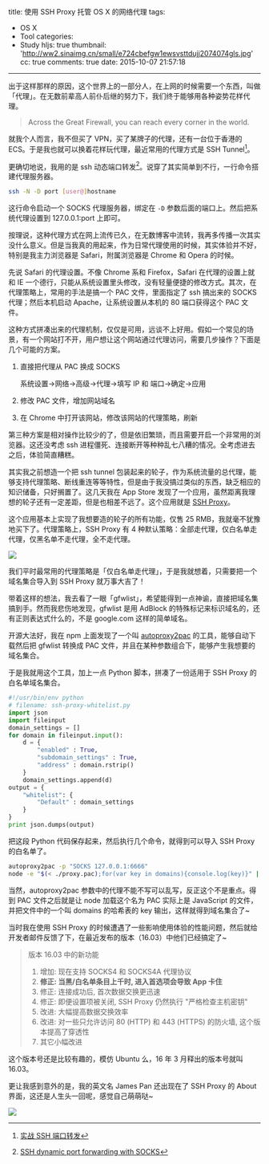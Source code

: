 title: 使用 SSH Proxy 托管 OS X 的网络代理
tags:
  - OS X
  - Tool
categories:
  - Study
hljs: true
thumbnail: 'http://ww2.sinaimg.cn/small/e724cbefgw1ewsvsttdujj2074074gls.jpg'
cc: true
comments: true
date: 2015-10-07 21:57:18
---

出于这样那样的原因，这个世界上的一部分人，在上网的时候需要一个东西，叫做「代理」。在无数前辈高人前仆后继的努力下，我们终于能够用各种姿势花样代理。

> Across the Great Firewall, you can reach every corner in the world.

就我个人而言，我不但买了 VPN，买了某牌子的代理，还有一台位于香港的 ECS。于是我也就可以换着花样玩代理，最近常用的代理方式是 SSH Tunnel[^1]。

[^1]: [实战 SSH 端口转发][1]

<!-- more --><!-- indicate-the-source -->

更确切地说，我用的是 ssh 动态端口转发[^2]。说穿了其实简单到不行，一行命令搭建代理服务器。

[^2]: [SSH dynamic port forwarding with SOCKS][2]

```bash
ssh -N -D port [user@]hostname
```

这行命令启动一个 SOCKS 代理服务器，绑定在 `-D` 参数后面的端口上。然后把系统代理设置到 127.0.0.1:port 上即可。

按理说，这种代理方式在网上流传已久，在无数博客中流转，我再多传播一次其实没什么意义。但是当我真的用起来，作为日常代理使用的时候，其实体验并不好，特别是我主力浏览器是 Safari，附属浏览器是 Chrome 和 Opera 的时候。

先说 Safari 的代理设置。不像 Chrome 系和 Firefox，Safari 在代理的设置上就和 IE 一个德行，只能从系统设置里头修改，没有轻量便捷的修改方式。其次，在代理策略上，常用的手法是搞一个 PAC 文件，里面指定了 ssh 搞出来的 SOCKS 代理；然后本机启动 Apache，让系统设置从本机的 80 端口获得这个 PAC 文件。

这种方式拼凑出来的代理机制，仅仅是可用，远谈不上好用。假如一个常见的场景，有一个网站打不开，用户想让这个网站通过代理访问，需要几步操作？下面是几个可能的方案。

1.  直接把代理从 PAC 换成 SOCKS

    系统设置→网络→高级→代理→填写 IP 和 端口→确定→应用

2.  修改 PAC 文件，增加网站域名
3.  在 Chrome 中打开该网站，修改该网站的代理策略，刷新

第三种方案是相对操作比较少的了，但是依旧繁琐，而且需要开启一个非常用的浏览器。这还没考虑 ssh 进程僵死、连接断开等种种乱七八糟的情况。全考虑进去之后，体验简直糟糕。

其实我之前想造一个把 ssh tunnel 包装起来的轮子，作为系统流量的总代理，能够支持代理策略、断线重连等等特性，但是由于我没搞过类似的东西，缺乏相应的知识储备，只好搁置了。这几天我在 App Store 发现了一个应用，虽然距离我理想的轮子还有一定差距，但是也相差不远了。这个应用就是 [SSH Proxy][3]。

这个应用基本上实现了我想要造的轮子的所有功能，仅售 25 RMB，我就毫不犹豫地买下了。代理策略上，SSH Proxy 有 4 种默认策略：全部走代理，仅白名单走代理，仅黑名单不走代理，全不走代理。

![](http://ww1.sinaimg.cn/large/e724cbefgw1ewsrd283wuj20ho0b0wfv.jpg)

我们平时最常用的代理策略是「仅白名单走代理」，于是我就想着，只需要把一个域名集合导入到 SSH Proxy 就万事大吉了！

带着这样的想法，我去看了一眼「gfwlist」，希望能得到一点神谕，直接把域名集搞到手。然而我悲伤地发现，gfwlist 是用 AdBlock 的特殊标记来标识域名的，还有正则表达式什么的，不是 google.com 这样的简单域名。

开源大法好，我在 npm 上面发现了一个叫 [autoproxy2pac][4] 的工具，能够自动下载然后把 gfwlist 转换成 PAC 文件，并且在某种参数组合下，能够产生我想要的域名集合。

于是我就用这个工具，加上一点 Python 脚本，拼凑了一份适用于 SSH Proxy 的白名单域名集合。

```python
#!/usr/bin/env python
# filename: ssh-proxy-whitelist.py
import json
import fileinput
domain_settings = []
for domain in fileinput.input():
    d = {
        "enabled" : True,
        "subdomain_settings" : True,
        "address" : domain.rstrip()
    }
    domain_settings.append(d)
output = {
    "whitelist": {
        "Default" : domain_settings
    }
}
print json.dumps(output)
```

把这段 Python 代码保存起来，然后执行几个命令，就得到可以导入 SSH Proxy 的白名单了。

```bash
autoproxy2pac -p "SOCKS 127.0.0.1:6666"
node -e "$(< ./proxy.pac);for(var key in domains){console.log(key)}" | python ./ssh-proxy-whitelist.py > whitelist.json
```

当然，autoproxy2pac 参数中的代理不能不写可以乱写，反正这个不是重点。得到 PAC 文件之后就是让 node 加载这个名为 PAC 实际上是 JavaScript 的文件，并把文件中的一个叫 domains 的哈希表的 key 输出，这样就得到域名集合了~

当时我在使用 SSH Proxy 的时候遭遇了一些影响使用体验的性能问题，然后就给开发者邮件反馈了下，在最近发布的版本（16.03）中他们已经搞定了~

> 版本 16.03 中的新功能
> 1. 增加: 现在支持 SOCKS4 和 SOCKS4A 代理协议
> 2. **修正: 当黑/白名单条目上千时, 进入首选项会导致 App 卡住**
> 3. 修正: 连接成功后, 首次数据交换更迅速
> 4. 修正: 即便设置项被关闭, SSH Proxy 仍然执行 "严格检查主机密钥"
> 5. 改进: 大幅提高数据交换效率
> 6. 改进: 对一些只允许访问 80 (HTTP) 和 443 (HTTPS) 的防火墙, 这个版本提高了穿透性
> 7. 其它小幅改进

这个版本号还是比较有趣的，模仿 Ubuntu 么，16 年 3 月释出的版本号就叫 16.03。

更让我感到意外的是，我的英文名 James Pan 还出现在了 SSH Proxy 的 About 界面，这还是人生头一回呢，感觉自己萌萌哒~

![](http://ww2.sinaimg.cn/large/e724cbefgw1f236hfziukj213k0ru44w.jpg)

[1]: https://www.ibm.com/developerworks/cn/linux/l-cn-sshforward/
[2]: https://www.debian-administration.org/article/449/SSH_dynamic_port_forwarding_with_SOCKS
[3]: https://itunes.apple.com/cn/app/ssh-proxy/id597790822
[4]: https://www.npmjs.com/package/autoproxy2pac



